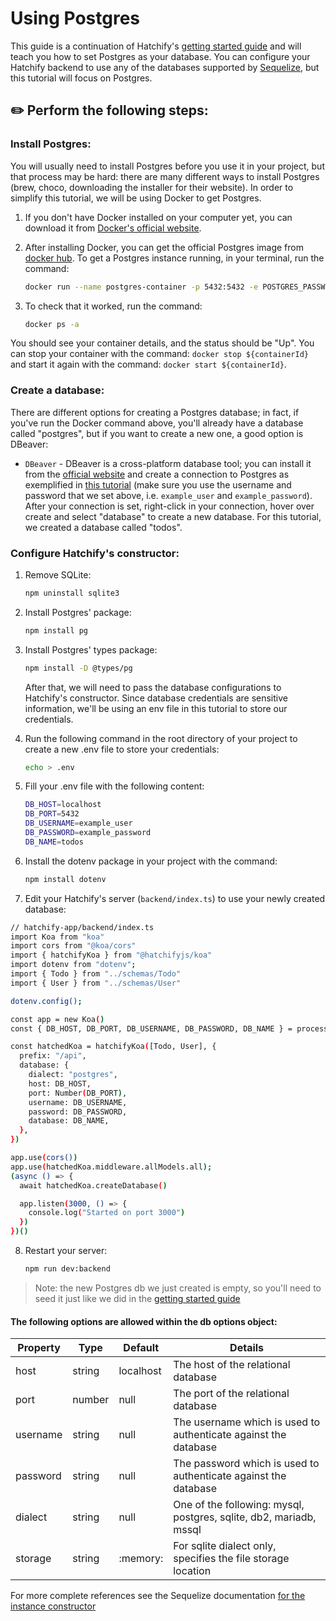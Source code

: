 # Using Postgres

This guide is a continuation of Hatchify's [getting started guide](../../README.md#project-setup) and will teach you how to set Postgres as your database. You can configure your Hatchify backend to use any of the databases supported by [Sequelize](https://sequelize.org/api/v6/class/src/sequelize.js~sequelize#instance-constructor-constructor), but this tutorial will focus on Postgres.

 ## ✏️ Perform the following steps:
  
### Install Postgres: 

You will usually need to install Postgres before you use it in your project, but that process may be hard: there are many different ways to install Postgres (brew, choco, downloading the installer for their website). In order to simplify this tutorial, we will be using Docker to get Postgres.

1. If you don't have Docker installed on your computer yet, you can download it from [Docker's official website](https://www.docker.com/products/docker-desktop/).
  
2. After installing Docker, you can get the official Postgres image from [docker hub](https://hub.docker.com/_/postgres). To get a Postgres instance running, in your terminal, run the command: 
    
    ``` bash
    docker run --name postgres-container -p 5432:5432 -e POSTGRES_PASSWORD=example_password -e POSTGRES_USER=example_user -d postgres
    ```
    
3. To check that it worked, run the command: 

    ``` bash
    docker ps -a
    ```
    
You should see your container details, and the status should be "Up". You can stop your container with the command: `docker stop ${containerId}` and start it again with the command: `docker start ${containerId}`.
 
### Create a database: 

There are different options for creating a Postgres database; in fact, if you've run the Docker command above, you'll already have a database called "postgres", but if you want to create a new one, a good option is DBeaver:  

 -   `DBeaver` - DBeaver is a cross-platform database tool; you can install it from the [official website](https://dbeaver.io/download/) and create a connection to Postgres as exemplified in [this tutorial](https://dbeaver.com/2022/03/03/how-to-create-database-connection-in-dbeaver/) (make sure you use the username and password that we set above, i.e. `example_user` and `example_password`). After your connection is set, right-click in your connection, hover over create and select "database" to create a new database. For this tutorial, we created a database called "todos".
  
### Configure Hatchify's constructor: 

1.  Remove SQLite:

    ``` bash
    npm uninstall sqlite3
    ```
2.  Install Postgres' package:

    ``` bash
    npm install pg
    ```
3.  Install Postgres' types package:

    ``` bash
    npm install -D @types/pg
    ```

    After that, we will need to pass the database configurations to Hatchify's constructor. Since database credentials are sensitive information, we'll be using an env file in this tutorial to store our credentials.

4. Run the following command in the root directory of your project to create a new .env file to store your credentials: 

    ``` bash
    echo > .env
    ```
    
5. Fill your .env file with the following content:

    ```bash
    DB_HOST=localhost
    DB_PORT=5432
    DB_USERNAME=example_user
    DB_PASSWORD=example_password
    DB_NAME=todos
    ```

6. Install the dotenv package in your project with the command: 

    ```bash
    npm install dotenv
    ```

7. Edit your Hatchify's server (`backend/index.ts`) to use your newly created database:


```bash
// hatchify-app/backend/index.ts
import Koa from "koa"
import cors from "@koa/cors"
import { hatchifyKoa } from "@hatchifyjs/koa"
import dotenv from "dotenv";
import { Todo } from "../schemas/Todo"
import { User } from "../schemas/User"

dotenv.config();

const app = new Koa()
const { DB_HOST, DB_PORT, DB_USERNAME, DB_PASSWORD, DB_NAME } = process.env;

const hatchedKoa = hatchifyKoa([Todo, User], {
  prefix: "/api",
  database: {
    dialect: "postgres",
    host: DB_HOST,
    port: Number(DB_PORT),
    username: DB_USERNAME,
    password: DB_PASSWORD, 
    database: DB_NAME,
  },
})

app.use(cors())
app.use(hatchedKoa.middleware.allModels.all);
(async () => {
  await hatchedKoa.createDatabase()

  app.listen(3000, () => {
    console.log("Started on port 3000")
  })
})()
```  

8. Restart your server: 

    ```bash
    npm run dev:backend
    ```
    
> Note: the new Postgres db we just created is empty, so you'll need to seed it just like we did in the [getting started guide](../../README.md#seeding-data)

#### The following options are allowed within the db options object:

| Property | Type   | Default   | Details                                                            |
| -------- | ------ | --------- | ------------------------------------------------------------------ |
| host     | string | localhost | The host of the relational database                                |
| port     | number | null      | The port of the relational database                                |
| username | string | null      | The username which is used to authenticate against the database    |
| password | string | null      | The password which is used to authenticate against the database    |
| dialect  | string | null      | One of the following: mysql, postgres, sqlite, db2, mariadb, mssql |
| storage  | string | :memory:  | For sqlite dialect only, specifies the file storage location       |

For more complete references see the Sequelize documentation [for the instance constructor](https://sequelize.org/api/v6/class/src/sequelize.js~sequelize#instance-constructor-constructor)
